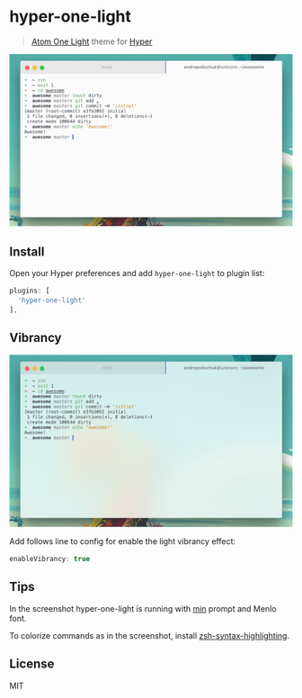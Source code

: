 # hyper-one-light

> [Atom One Light][one-light] theme for [Hyper][hyper]

![](screenshot.png)

## Install

Open your Hyper preferences and add `hyper-one-light` to plugin list:

```js
plugins: [
  'hyper-one-light'
],
```

## Vibrancy

![](screenshot-vibrancy.png)

Add follows line to config for enable the light vibrancy effect:

```js
enableVibrancy: true
```

## Tips

In the screenshot hyper-one-light is running with [min][min] prompt and Menlo font.

To colorize commands as in the screenshot, install [zsh-syntax-highlighting][zsh-syntax-highlighting].

## License

MIT

[one-light]: https://github.com/atom/one-light-syntax
[hyper]: https://hyper.is
[min]: https://github.com/andrepolischuk/min
[zsh-syntax-highlighting]: https://github.com/zsh-users/zsh-syntax-highlighting
